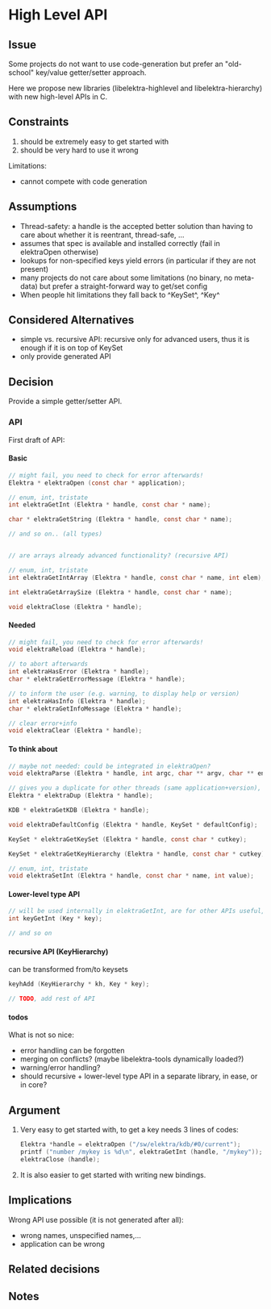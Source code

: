 # High Level API

## Issue

Some projects do not want to use code-generation but prefer
an "old-school" key/value getter/setter approach.

Here we propose new libraries (libelektra-highlevel and libelektra-hierarchy)
with new high-level APIs in C.

## Constraints

1. should be extremely easy to get started with
2. should be very hard to use it wrong

Limitations:

- cannot compete with code generation

## Assumptions

- Thread-safety: a handle is the accepted better solution than having to
  care about whether it is reentrant, thread-safe, ...
- assumes that spec is available and installed correctly (fail in elektraOpen otherwise)
- lookups for non-specified keys yield errors (in particular if they are not present)
- many projects do not care about some limitations (no binary, no meta-data)
  but prefer a straight-forward way to get/set config
- When people hit limitations they fall back to ^KeySet^, ^Key^

## Considered Alternatives

- simple vs. recursive API: recursive only for advanced users, thus it is enough if it is on top of KeySet
- only provide generated API

## Decision

Provide a simple getter/setter API.

### API

First draft of API:

#### Basic

```c
// might fail, you need to check for error afterwards!
Elektra * elektraOpen (const char * application);

// enum, int, tristate
int elektraGetInt (Elektra * handle, const char * name);

char * elektraGetString (Elektra * handle, const char * name);

// and so on.. (all types)


// are arrays already advanced functionality? (recursive API)

// enum, int, tristate
int elektraGetIntArray (Elektra * handle, const char * name, int elem);

int elektraGetArraySize (Elektra * handle, const char * name);

void elektraClose (Elektra * handle);
```

#### Needed

```c
// might fail, you need to check for error afterwards!
void elektraReload (Elektra * handle);

// to abort afterwards
int elektraHasError (Elektra * handle);
char * elektraGetErrorMessage (Elektra * handle);

// to inform the user (e.g. warning, to display help or version)
int elektraHasInfo (Elektra * handle);
char * elektraGetInfoMessage (Elektra * handle);

// clear error+info
void elektraClear (Elektra * handle);
```

#### To think about

```c
// maybe not needed: could be integrated in elektraOpen?
void elektraParse (Elektra * handle, int argc, char ** argv, char ** environ);

// gives you a duplicate for other threads (same application+version), automatically calls elektraClear
Elektra * elektraDup (Elektra * handle);

KDB * elektraGetKDB (Elektra * handle);

void elektraDefaultConfig (Elektra * handle, KeySet * defaultConfig);

KeySet * elektraGetKeySet (Elektra * handle, const char * cutkey);

KeySet * elektraGetKeyHierarchy (Elektra * handle, const char * cutkey);

// enum, int, tristate
void elektraSetInt (Elektra * handle, const char * name, int value);
```

#### Lower-level type API

```c
// will be used internally in elektraGetInt, are for other APIs useful, too
int keyGetInt (Key * key);

// and so on
```

#### recursive API (KeyHierarchy)

can be transformed from/to keysets

```c
keyhAdd (KeyHierarchy * kh, Key * key);

// TODO, add rest of API
```

#### todos

What is not so nice:

- error handling can be forgotten
- merging on conflicts? (maybe libelektra-tools dynamically loaded?)
- warning/error handling?
- should recursive + lower-level type API in a separate library, in ease, or in core?

## Argument

1. Very easy to get started with, to get a key needs 3 lines of codes:

   ```c
   Elektra *handle = elektraOpen ("/sw/elektra/kdb/#0/current");
   printf ("number /mykey is %d\n", elektraGetInt (handle, "/mykey"));
   elektraClose (handle);
   ```

2. It is also easier to get started with writing new bindings.

## Implications

Wrong API use possible (it is not generated after all):

- wrong names, unspecified names,...
- application can be wrong

## Related decisions

## Notes
